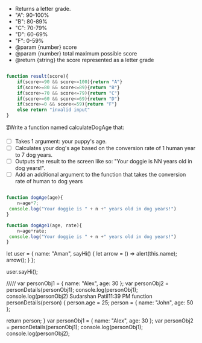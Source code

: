 
 * Returns a letter grade.
 * "A": 90-100%
 * "B": 80-89%
 * "C": 70-79%
 * "D": 60-69%
 * "F": 0-59%
 * @param {number} score
 * @param {number} total maximum possible score
 * @return {string} the score represented as a letter grade
 

 ```js

 function result(score){
     if(score>=90 && score<=100){return "A"}
     if(score>=80 && score<=89){return "B"}
     if(score>=70 && score<=79){return "C"}
     if(score>=60 && score<=69){return "D"}
     if(score>=0 && score<=59){return "F"}
     else return "invalid input"
 }

 ```


 🎖Write a function named calculateDogAge that:

- [ ] Takes 1 argument: your puppy's age.
- [ ] Calculates your dog's age based on the conversion rate of 1 human year to 7 dog years.
- [ ] Outputs the result to the screen like so: "Your doggie is NN years old in dog years!".
- [ ] Add an additional argument to the function that takes the conversion rate of human to dog years

```js

function dogAge(age){
    n=age*7;
 console.log("Your doggie is " + n +" years old in dog years!")
}

function dogAge1(age, rate){
    n=age*rate;
 console.log("Your doggie is " + n +" years old in dog years!")
}

```

let user = {
  name: "Aman",
  sayHi() {
    let arrow = () => alert(this.name);
    arrow();
  }
};

user.sayHi();



/////
var personObj1 = {
  name: "Alex",
  age: 30
};
var personObj2 = personDetails(personObj1);
console.log(personObj1);
console.log(personObj2)
Sudarshan Patil11:39 PM
function personDetails(person) {
  person.age = 25;
  person = {
    name: "John",
    age: 50
  };

  return person;
}
var personObj1 = {
  name: "Alex",
  age: 30
};
var personObj2 = personDetails(personObj1);
console.log(personObj1); 
console.log(personObj2);